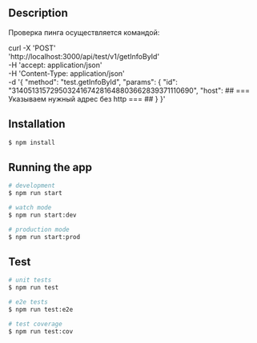 ## Description
Проверка пинга осуществляется командой:

curl -X 'POST' \
  'http://localhost:3000/api/test/v1/getInfoById' \
  -H 'accept: application/json' \
  -H 'Content-Type: application/json' \
  -d '{
  "method": "test.getInfoById",
  "params": {
    "id": "314051315729503241674281648803662839371110690",
    "host": ## === Указываем нужный адрес без http === ##
  }
}'

## Installation

```bash
$ npm install
```

## Running the app

```bash
# development
$ npm run start

# watch mode
$ npm run start:dev

# production mode
$ npm run start:prod
```

## Test

```bash
# unit tests
$ npm run test

# e2e tests
$ npm run test:e2e

# test coverage
$ npm run test:cov
```

